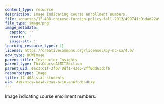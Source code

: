 ```yaml
---
content_type: resource
description: Image indicating course enrollment numbers.
file: /courses/17-408-chinese-foreign-policy-fall-2013/499741c9bdad22a9b410e36fbd35db78_17-408_stat-students.png
file_type: image/png
image_metadata:
  caption: ''
  credit: ''
  image-alt: ''
learning_resource_types: []
license: https://creativecommons.org/licenses/by-nc-sa/4.0/
ocw_type: OCWImage
parent_title: Instructor Insights
parent_type: ThisCourseAtMITSection
parent_uid: eac3cc1f-3fb7-0df1-43e5-2ff0dd63cbfa
resourcetype: Image
title: 17-408_stat-students
uid: 499741c9-bdad-22a9-b410-e36fbd35db78
---
```

Image indicating course enrollment numbers.